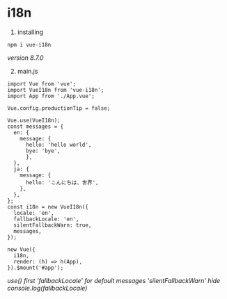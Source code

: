 # i18n

1. installing
```
npm i vue-i18n
```
_version 8.7.0_

2. main.js
```
import Vue from 'vue';
import VueI18n from 'vue-i18n';
import App from './App.vue';

Vue.config.productionTip = false;

Vue.use(VueI18n);
const messages = {
  en: {
    message: {
      hello: 'hello world',
      bye: 'bye',
      },
  },
  ja: {
    message: {
      hello: 'こんにちは、世界',
    },
  },
};
const i18n = new VueI18n({
  locale: 'en',
  fallbackLocale: 'en',
  silentFallbackWarn: true,
  messages,
});

new Vue({
  i18n,
  render: (h) => h(App),
}).$mount('#app');
```
_use() first_
_'fallbackLocale' for default messages_
_'silentFallbackWarn' hide console.log(fallbackLocale)_
